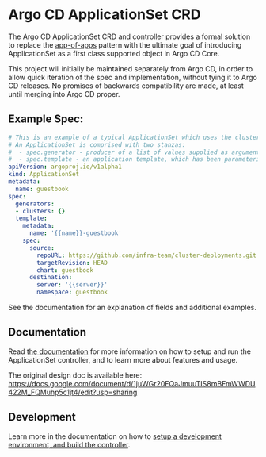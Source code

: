 # Argo CD ApplicationSet CRD

The Argo CD ApplicationSet CRD and controller provides a formal solution to replace the
[app-of-apps](https://argoproj.github.io/argo-cd/operator-manual/cluster-bootstrapping/) pattern
with the ultimate goal of introducing ApplicationSet as a first class supported object in 
Argo CD Core.

This project will initially be maintained separately from Argo CD, in order to allow quick iteration
of the spec and implementation, without tying it to Argo CD releases. No promises of backwards
compatibility are made, at least until merging into Argo CD proper.

## Example Spec:

```yaml
# This is an example of a typical ApplicationSet which uses the cluster generator.
# An ApplicationSet is comprised with two stanzas:
#  - spec.generator - producer of a list of values supplied as arguments to an app template
#  - spec.template - an application template, which has been parameterized
apiVersion: argoproj.io/v1alpha1
kind: ApplicationSet
metadata:
  name: guestbook
spec:
  generators:
  - clusters: {}
  template:
    metadata:
      name: '{{name}}-guestbook'
    spec:
      source:
        repoURL: https://github.com/infra-team/cluster-deployments.git
        targetRevision: HEAD
        chart: guestbook
      destination:
        server: '{{server}}'
        namespace: guestbook
```

See the documentation for an explanation of fields and additional examples.

## Documentation

Read [the documentation](https://argocd-applicationset.readthedocs.io/en/stable/) for more information on how to setup and run the ApplicationSet controller, and to learn more about features and usage.

The original design doc is available here: https://docs.google.com/document/d/1juWGr20FQaJmuuTIS8mBFmWWDU422M_FQMuhp5c1jt4/edit?usp=sharing

## Development

Learn more in the documentation on how to [setup a development environment, and build the controller](https://argocd-applicationset.readthedocs.io/en/stable/).